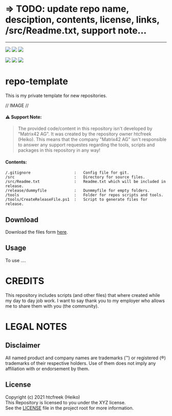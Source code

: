   
# => TODO: update repo name, desciption, contents, license, links, /src/Readme.txt, support note...

---

<a href="https://github.com/htcfreek/htcfreek/REPO"><img src="https://img.shields.io/github/release/htcfreek/REPO" /></a> <a href="https://github.com/htcfreek/REPO/releases/latest"><img src="https://img.shields.io/github/downloads/htcfreek/REPO/latest" /></a> <a href="LICENSE.md"><img src="https://img.shields.io/github/license/htcfreek/REPO" /></a>

<badge lic> <badge last release> <badge count download>
<img src="https://img.shields.io/github/stars/htcfreek/REPO" /> <img src="https://img.shields.io/github/watchers/htcfreek/REPO" /> <img src="https://img.shields.io/github/forks/htcfreek/REPO" />

# repo-template

This is my private template for new repositories.
  
 // IMAGE //
 

#### ⚠ Support Note:
> The provided code/content in this repository isn't developed by "Matrix42 AG". It was created by the repository owner htcfreek (Heiko). This means that the company "Matrix42 AG" isn't responsible to answer any support requestes regarding the tools, scripts and packages in this repository in any way!


#### Contents:
```
/.gitignore                   :   Config file for git.
/src                          :   Directory for source files.
/src/Readme.txt               :   Readme.txt which will be included in release.
/release/dummyfile            :   Dunmmyfile for empty folders.
/tools                        :   Folder for repos scripts and tools.
/tools/CreateReleaseFile.ps1  :   Script to generate files for release.
 ```

## Download
Download the files form [here](http://github.com/htcfreek/REPO/release/latest).
  
## Usage
To use ....


# CREDITS
This repository includes scripts (and other files) that where created while my day to day job work. I want to say thank you to my employer who allows me to share them with you (the community).


# LEGAL NOTES
## Disclaimer
All named product and company names are trademarks (™) or registered (®) trademarks of their respective holders. Use of them does not imply any affiliation with or endorsement by them.

## License
Copyright (c) 2021 htcfreek (Heiko)<br />
This Repository is licensed to you under the XYZ license.<br />
See the [LICENSE](LICENSE.md) file in the project root for more information.
